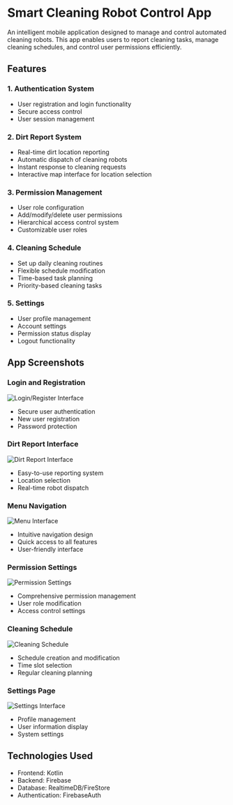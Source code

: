 # Smart Cleaning Robot Control App

An intelligent mobile application designed to manage and control automated cleaning robots. This app enables users to report cleaning tasks, manage cleaning schedules, and control user permissions efficiently.

## Features

### 1. Authentication System
- User registration and login functionality
- Secure access control
- User session management

### 2. Dirt Report System
- Real-time dirt location reporting
- Automatic dispatch of cleaning robots
- Instant response to cleaning requests
- Interactive map interface for location selection

### 3. Permission Management
- User role configuration
- Add/modify/delete user permissions
- Hierarchical access control system
- Customizable user roles

### 4. Cleaning Schedule
- Set up daily cleaning routines
- Flexible schedule modification
- Time-based task planning
- Priority-based cleaning tasks

### 5. Settings
- User profile management
- Account settings
- Permission status display
- Logout functionality

## App Screenshots

### Login and Registration
![Login/Register Interface](screenshots/login_register.png)
- Secure user authentication
- New user registration
- Password protection

### Dirt Report Interface
![Dirt Report Interface](screenshots/dirty_report.png)
- Easy-to-use reporting system
- Location selection
- Real-time robot dispatch

### Menu Navigation
![Menu Interface](screenshots/menu.png)
- Intuitive navigation design
- Quick access to all features
- User-friendly interface

### Permission Settings
![Permission Settings](screenshots/permission.png)
- Comprehensive permission management
- User role modification
- Access control settings

### Cleaning Schedule
![Cleaning Schedule](screenshots/schedule.png)
- Schedule creation and modification
- Time slot selection
- Regular cleaning planning

### Settings Page
![Settings Interface](screenshots/settings.png)
- Profile management
- User information display
- System settings

## Technologies Used
- Frontend: Kotlin
- Backend: Firebase
- Database: RealtimeDB/FireStore
- Authentication: FirebaseAuth
